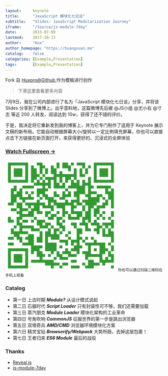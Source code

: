 ```yaml
---
layout:     keynote
title:      "JavaScript 模块化七日谈"
subtitle:   "Slides: JavaScript Modularization Journey"
iframe:     "/Source/js-module-7day"
date:       2015-07-09
lastmod:    2017-10-13
author:     "Hux"
author_homepage: "https://huangxuan.me"
catalog:    false
categories: [Example,Presentation]
tags:       [Example,Presentation]
---
```

Fork 自 [Huxpro@Github](https://github.com/Huxpro),作为模板进行创作

> 下滑这里查看更多内容

7月9日，我在公司内部进行了名为「JavaScript 模块化七日谈」分享，并将该 Slides 分享到了微博上。出乎意料地，这篇微博先后被 @JS小组 @尤小右 @寸志 等近 200 人转发，阅读达到 10w，获得了还不错的评价。

于是，我决定将它重新发到我的博客上，并为它专门制作了适用于 Keynote 展示文稿的新布局。它能自动根据屏幕大小/旋转以一定比例填充屏幕，你也可以直接点击下方链接在新页面打开，来获得更好的、沉浸式的全屏体验


### [Watch Fullscreen →](/Source/js-module-7day/)

<div class="visible-md visible-lg">
<img src="/Source/js-module-7day/attach/qrcode.png" width="350"/>
<small class="img-hint">你也可以通过扫描二维码在手机上观看</small>
</div>


### Catalog

- 第一日 上古时期 ***Module?*** 从设计模式说起
- 第二日 石器时代 ***Script Loader*** 只有封装性可不够，我们还需要加载
- 第三日 蒸汽朋克 ***Module Loader*** 模块化架构的工业革命
- 第四日 号角吹响 ***CommonJS*** 征服世界的第一步是跳出浏览器
- 第五日 双塔奇兵 ***AMD/CMD*** 浏览器环境模块化方案
- 第六日 精灵宝钻 ***Browserify/Webpack*** 大势所趋，去掉这层包裹！
- 第七日 王者归来 ***ES6 Module*** 最后的战役

### Thanks

- [Reveal.js](http://lab.hakim.se/reveal-js)
- [js-module-7day](https://github.com/Huxpro/js-module-7day)
